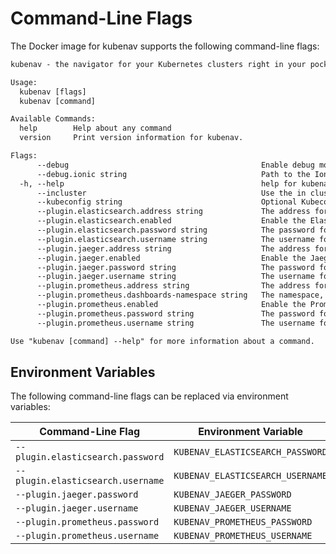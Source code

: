 # Command-Line Flags

The Docker image for kubenav supports the following command-line flags:

```txt
kubenav - the navigator for your Kubernetes clusters right in your pocket.

Usage:
  kubenav [flags]
  kubenav [command]

Available Commands:
  help        Help about any command
  version     Print version information for kubenav.

Flags:
      --debug                                           Enable debug mode.
      --debug.ionic string                              Path to the Ionic app. (default "build")
  -h, --help                                            help for kubenav
      --incluster                                       Use the in cluster configuration.
      --kubeconfig string                               Optional Kubeconfig file.
      --plugin.elasticsearch.address string             The address for Elasticsearch.
      --plugin.elasticsearch.enabled                    Enable the Elasticsearch plugin.
      --plugin.elasticsearch.password string            The password for Elasticsearch.
      --plugin.elasticsearch.username string            The username for Elasticsearch.
      --plugin.jaeger.address string                    The address for Jaeger.
      --plugin.jaeger.enabled                           Enable the Jaeger plugin.
      --plugin.jaeger.password string                   The password for Jaeger.
      --plugin.jaeger.username string                   The username for Jaeger.
      --plugin.prometheus.address string                The address for Prometheus.
      --plugin.prometheus.dashboards-namespace string   The namespace, where kubenav should look for dashboards. (default "kubenav")
      --plugin.prometheus.enabled                       Enable the Prometheus plugin.
      --plugin.prometheus.password string               The password for Prometheus.
      --plugin.prometheus.username string               The username for Prometheus.

Use "kubenav [command] --help" for more information about a command.
```

## Environment Variables

The following command-line flags can be replaced via environment variables:

| Command-Line Flag | Environment Variable |
| ----------------- | -------------------- |
| `--plugin.elasticsearch.password` | `KUBENAV_ELASTICSEARCH_PASSWORD` |
| `--plugin.elasticsearch.username` | `KUBENAV_ELASTICSEARCH_USERNAME` |
| `--plugin.jaeger.password` | `KUBENAV_JAEGER_PASSWORD` |
| `--plugin.jaeger.username` | `KUBENAV_JAEGER_USERNAME` |
| `--plugin.prometheus.password` | `KUBENAV_PROMETHEUS_PASSWORD` |
| `--plugin.prometheus.username` | `KUBENAV_PROMETHEUS_USERNAME` |

